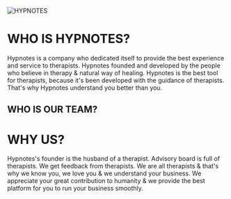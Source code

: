 ![HYPNOTES](https://hypnotes.net/static/icon.png)

# WHO IS HYPNOTES?
Hypnotes is a company who dedicated itself to provide the best experience and service to therapists. 
Hypnotes founded and developed by the people who believe in therapy & natural way of healing. 
Hypnotes is the best tool for therapists, because it's been developed with the guidance of therapists. 
That's why Hypnotes understand you better than you.


## WHO IS OUR TEAM? 
# WHY US?
Hypnotes's founder is the husband of a therapist. 
Advisory board is full of therapists. We get feedback from therapists. 
We are all therapists & that's why we know you, we love you & we understand your business. 
We appreciate your great contribution to humanity & we provide the best platform for you to run your business smoothly.
